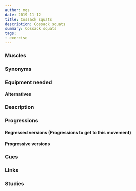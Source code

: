 ```yaml
---
author: mgs
date: 2019-11-12
title: Cossack squats
description: Cossack squats
summary: Cossack squats
tags:
- exercise
---
```

### Muscles
### Synonyms
### Equipment needed
#### Alternatives
### Description
### Progressions
#### Regressed versions (Progressions to get to this movement)
#### Progressive versions
### Cues
### Links
### Studies
